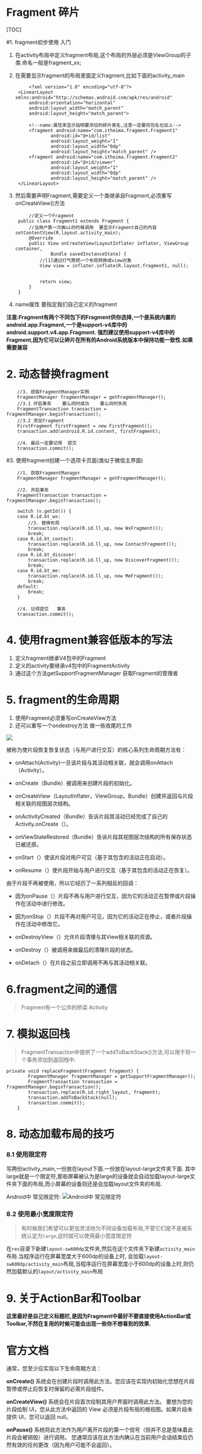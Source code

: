 # Fragment 碎片

[TOC]

#1. fragment初步使用  入门 

1. 在activity布局中定义fragment布局,这个布局的外层必须是ViewGroup的子类.命名一般是fragment_xx;
2. 在需要显示fragment的布局里面定义fragment,比如下面的activity_main

		    <?xml version="1.0" encoding="utf-8"?>
	    <LinearLayout xmlns:android="http://schemas.android.com/apk/res/android"
	        android:orientation="horizontal"
	        android:layout_width="match_parent"
	        android:layout_height="match_parent">
			
			<!--name:属性来显示指明要添加的碎片类名,注意一定要将包名也加上-->
	        <fragment android:name="com.itheima.fragment.Fragment1"
	                android:id="@+id/list"
	                android:layout_weight="1"
	                android:layout_width="0dp"
	                android:layout_height="match_parent" />
	        <fragment android:name="com.itheima.fragment.Fragment2"
	                android:id="@+id/viewer"
	                android:layout_weight="1"
	                android:layout_width="0dp"
	                android:layout_height="match_parent" />
	    </LinearLayout>

3. 然后需要声明Fragment,需要定义一个类继承自Fragment,必须重写onCreateView()方法

		    //定义一个Fragment 
	    public class Fragment1 extends Fragment {
	    	//当用户第一次画ui的时候调用  要显示Fragment自己的内容  setContentView(R.layout.activity_main);
	    	@Override
	    	public View onCreateView(LayoutInflater inflater, ViewGroup container,
	    			Bundle savedInstanceState) {
	    		//[1]通过打气筒把一个布局转换成view对象 
	    		View view = inflater.inflate(R.layout.fragment1, null);
	    		
	    		
	    		return view;
	    	}
	    }

4. name属性 要指定我们自己定义的fragment

**注意:Fragment有两个不同包下的Fragment供你选择,一个是系统内置的android.app.Fragment,一个是support-v4库中的android.support.v4.app.Fragment.
强烈建议使用support-v4库中的Fragment,因为它可以让碎片在所有的Android系统版本中保持功能一致性.如果需要兼容**

# 2. 动态替换fragment
		//3. 获取FragmentManager实例
		FragmentManager fragmentManager = getFragmentManager();
		//3.1 开启事务    要么同时成功    要么同时失败
		FragmentTransaction transaction = fragmentManager.beginTransaction();
		//3.2 添加fragment
		FirstFragment firstFragment = new FirstFragment();
		transaction.add(android.R.id.content, firstFragment);
			
		//4. 最后一定要记得  提交
		transaction.commit();

#3. 使用fragment创建一个选项卡页面(类似于微信主界面)
		
		//1. 获取FragmentManager
		FragmentManager fragmentManager = getFragmentManager();
		
		//2. 开启事务
		FragmentTransaction transaction = fragmentManager.beginTransaction();
		
		switch (v.getId()) {
		case R.id.bt_wx:
			//3. 替换布局
			transaction.replace(R.id.ll_up, new WxFragment());
			break;
		case R.id.bt_contact:
			transaction.replace(R.id.ll_up, new ContactFragment());
			break;
		case R.id.bt_discover:
			transaction.replace(R.id.ll_up, new DiscoverFragment());
			break;
		case R.id.bt_me:
			transaction.replace(R.id.ll_up, new MeFragment());
			break;
		default:
			break;
		}
		
		//4. 记得提交   事务
		transaction.commit();

# 4. 使用fragment兼容低版本的写法
1. 定义fragment继承V4包中的Fragment 
2. 定义的activity要继承v4包中的FragmentActivity
3. 通过这个方法getSupportFragmentManager  获取Fragment的管理者

# 5. fragment的生命周期
1. 使用Fragment必须重写onCreateView方法
2. 还可以重写一个ondestroy方法 做一些收尾的工作

![](http://olg7c0d2n.bkt.clouddn.com/17-3-31/5147490-file_1490963970861_132ae.png)

被称为使片段恢复恢复状态（与用户进行交互）的核心系列生命周期方法有：

- onAttach(Activity)一旦该片段与其活动相关联，就会调用onAttach（Activity）。

- onCreate（Bundle）被调用来创建片段的初始化。

- onCreateView（LayoutInflater，ViewGroup，Bundle）创建并返回与片段相关联的视图层次结构。

- onActivityCreated（Bundle）告诉片段其活动已经完成了自己的Activity.onCreate（）。

- onViewStateRestored（Bundle）告诉片段其视图层次结构的所有保存状态已被还原。

- onStart（）使该片段对用户可见（基于其包含的活动正在启动）。

- onResume（）使片段开始与用户进行交互（基于其包含的活动正在恢复）。

由于片段不再被使用，所以它经历了一系列相反的回调：

- 因为onPause（）片段不再与用户进行交互，因为它的活动正在暂停或片段操作在活动中进行修改。

- 因为onStop（）片段不再对用户可见，因为它的活动正在停止，或者片段操作在活动中修改它。

- onDestroyView（）允许片段清理与其View相关联的资源。

- onDestroy（）被调用来做最后的清理片段的状态。

- onDetach（）在片段之前立即调用不再与其活动相关联。

# 6.fragment之间的通信
>Fragment有一个公共的桥梁 Activity

# 7. 模拟返回栈

> FragmentTransaction中提供了一个addToBackStack()方法,可以用于将一个事务添加到返回栈中.

	private void replaceFragment(Fragment fragment) {
	        FragmentManager fragmentManager = getSupportFragmentManager();
	        FragmentTransaction transaction = fragmentManager.beginTransaction();
	        transaction.replace(R.id.right_layout, fragment);
	        transaction.addToBackStack(null);
	        transaction.commit();
	    }

# 8. 动态加载布局的技巧

### 8.1 使用限定符

写两份activity_main,一份放在layout下面.一份放在layout-large文件夹下面.  其中large就是一个限定符,那些屏幕被认为是large的设备就会自动加载layout-large文件夹下面的布局,而小屏幕的设备则还是会加载layout文件夹的布局.

Android中 常见限定符:
![Android中 常见限定符](http://img.blog.csdn.net/20160311130101005)

### 8.2 使用最小宽度限定符
>有时候我们希望可以更加灵活地为不同设备加载布局,不管它们是不是被系统认定为`large`,这时就可以使用最小宽度限定符

在`res`目录下新建`layout-sw600dp`文件夹,然后在这个文件夹下新建`activity_main`布局.当程序运行在屏幕宽度大于600dp的设备上时,
会加载`layout-sw600dp/activity_main`布局,当程序运行在屏幕宽度小于600dp的设备上时,则仍然加载默认的`layout/activity_main`布局


# 9. 关于ActionBar和Toolbar

**这里最好是自己定义标题栏,是因为Fragment中最好不要直接使用ActionBar或Toolbar,不然在复用的时候可能会出现一些你不想看到的效果.**


# 官方文档

通常，您至少应实现以下生命周期方法：

**onCreate()**
系统会在创建片段时调用此方法。您应该在实现内初始化您想在片段暂停或停止后恢复时保留的必需片段组件。

**onCreateView()**
系统会在片段首次绘制其用户界面时调用此方法。 要想为您的片段绘制 UI，您从此方法中返回的 View 必须是片段布局的根视图。如果片段未提供 UI，您可以返回 null。

**onPause()**
系统将此方法作为用户离开片段的第一个信号（但并不总是意味着此片段会被销毁）进行调用。 您通常应该在此方法内确认在当前用户会话结束后仍然有效的任何更改（因为用户可能不会返回）。

